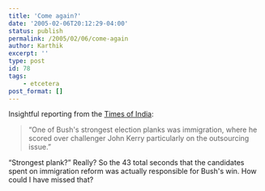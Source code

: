 ```yaml
---
title: 'Come again?'
date: '2005-02-06T20:12:29-04:00'
status: publish
permalink: /2005/02/06/come-again
author: Karthik
excerpt: ''
type: post
id: 78
tags:
    - etcetera
post_format: []
---
```

Insightful reporting from the [Times of India](http://timesofindia.indiatimes.com/articleshow/1013110.cms):

> “One of Bush's strongest election planks was immigration, where he scored over challenger John Kerry particularly on the outsourcing issue.”

 “Strongest plank?” Really? So the 43 total seconds that the candidates spent on immigration reform was actually responsible for Bush's win. How could I have missed that?